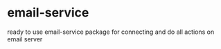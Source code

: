 # email-service
ready to use email-service package for connecting and do all actions on email server 
